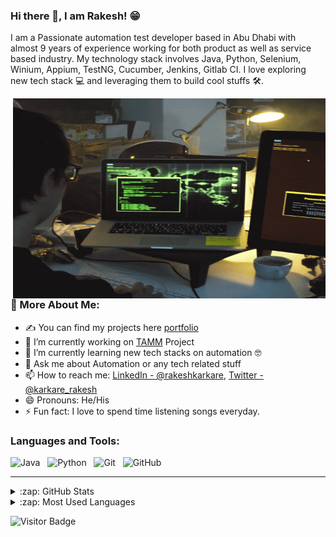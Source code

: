 ### Hi there 👋, I am Rakesh! 😁

I am a Passionate automation test developer based in Abu Dhabi with almost 9 years of experience working for both product as well as service based industry. My technology stack involves Java, Python, Selenium, Winium, Appium, TestNG, Cucumber, Jenkins, Gitlab CI. I love exploring new tech stack 💻 and leveraging them to build cool stuffs 🛠️.

 <img align="right" alt="GIF" src="https://github.com/rakeshkarkare/rakeshkarkare/blob/main/coder.gif?raw=true" width="500" height="320" />

### 🧐 More About Me:

- ✍ You can find my projects here [portfolio](https://rakeshkarkare.github.io/)
- 🔭 I’m currently working on [TAMM](https://www.tamm.abudhabi/) Project
- 🌱 I’m currently learning new tech stacks on automation 🤓
- 💬 Ask me about Automation or any tech related stuff
- 📫 How to reach me: [LinkedIn - @rakeshkarkare](https://www.linkedin.com/in/rakeshkarkare/),
[Twitter - @karkare_rakesh](https://twitter.com/karkare_rakesh)
- 😄 Pronouns: He/His
- ⚡ Fun fact: I love to spend time listening songs everyday.

### Languages and Tools:

![Java](https://img.shields.io/badge/-Java-black?logo=java&style=social)&nbsp;&nbsp;
![Python](https://img.shields.io/badge/-Python-black?logo=Python&style=social)&nbsp;&nbsp;
![Git](https://img.shields.io/badge/-Git-black?logo=git&style=social)&nbsp;&nbsp;
![GitHub](https://img.shields.io/badge/-GitHub-black?logo=github&style=social)&nbsp;&nbsp;

---
<details>
  <summary>:zap: GitHub Stats</summary>
 
  ![Rakesh's Github Stats](https://github-readme-stats.vercel.app/api?username=rakeshkarkare&count_private=true&show_icons=true&include_all_commits=true)

</details>

<details>
  <summary>:zap: Most Used Languages</summary>
<img align="left" alt="Rakesh's GitHub Top Languages" src="https://github-readme-stats.vercel.app/api/top-langs/?username=rakeshkarkare" />

</details>

![Visitor Badge](https://visitor-badge.laobi.icu/badge?page_id=rakeshkarkare.rakeshkarkare)

[linkedin]: https://www.linkedin.com/in/rakeshkarkare/
[portfolio]: https://rakeshkarkare.github.io/
